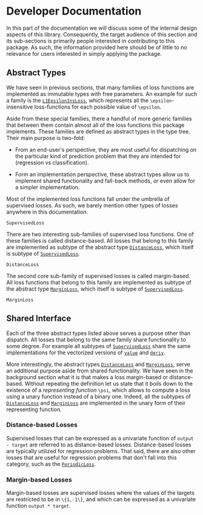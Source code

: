 # Developer Documentation

In this part of the documentation we will discuss some of the
internal design aspects of this library. Consequently, the target
audience of this section and its sub-sections is primarily people
interested in contributing to this package. As such, the
information provided here should be of little to no relevance for
users interested in simply applying the package.

## Abstract Types

We have seen in previous sections, that many families of loss
functions are implemented as immutable types with free
parameters. An example for such a family is the
[`L1EpsilonInsLoss`](@ref), which represents all the
``\epsilon``-insensitive loss-functions for each possible
value of ``\epsilon``.

Aside from these special families, there a handful of more
generic families that between them contain almost all of the loss
functions this package implements. These families are defined as
abstract types in the type tree. Their main purpose is two-fold:

- From an end-user's perspective, they are most useful for
  dispatching on the particular kind of prediction problem that
  they are intended for (regression vs classification).

- Form an implementation perspective, these abstract types allow
  us to implement shared functionality and fall-back methods,
  or even allow for a simpler implementation.

Most of the implemented loss functions fall under the umbrella of
supervised losses. As such, we barely mention other types of
losses anywhere in this documentation.

```@docs
SupervisedLoss
```

There are two interesting sub-families of supervised loss
functions.  One of these families is called distance-based. All
losses that belong to this family are implemented as subtype of
the abstract type [`DistanceLoss`](@ref), which itself is subtype
of [`SupervisedLoss`](@ref).

```@docs
DistanceLoss
```

The second core sub-family of supervised losses is called
margin-based. All loss functions that belong to this family are
implemented as subtype of the abstract type [`MarginLoss`](@ref),
which itself is subtype of [`SupervisedLoss`](@ref).

```@docs
MarginLoss
```

## Shared Interface

Each of the three abstract types listed above serves a purpose
other than dispatch. All losses that belong to the same family
share functionality to some degree. For example all subtypes of
[`SupervisedLoss`](@ref) share the same implementations for the
vectorized versions of [`value`](@ref) and [`deriv`](@ref).

More interestingly, the abstract types [`DistanceLoss`](@ref) and
[`MarginLoss`](@ref), serve an additional purpose aside from
shared functionality. We have seen in the background section what
it is that makes a loss margin-based or distance-based. Without
repeating the definition let us state that it boils down to the
existence of a *representing function* ``\psi``, which allows to
compute a loss using a unary function instead of a binary one.
Indeed, all the subtypes of [`DistanceLoss`](@ref) and
[`MarginLoss`](@ref) are implemented in the unary form of their
representing function.

### Distance-based Losses

Supervised losses that can be expressed as a univariate function
of `output - target` are referred to as distance-based losses.
Distance-based losses are typically utilized for regression
problems. That said, there are also other losses that are useful
for regression problems that don't fall into this category, such
as the [`PeriodicLoss`](@ref).

### Margin-based Losses

Margin-based losses are supervised losses where the values of the
targets are restricted to be in ``\{1,-1\}``, and which can
be expressed as a univariate function `output * target`.
